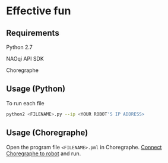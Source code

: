 # Effective fun

## Requirements
Python 2.7

NAOqi API SDK

Choregraphe

## Usage (Python)
To run each file

```bash
python2 <FILENAME>.py --ip <YOUR ROBOT'S IP ADDRESS>
```

## Usage (Choregraphe)
Open the program file ```<FILENAME>.pml``` in Choregraphe. [Connect Choregraphe to robot](http://doc.aldebaran.com/2-4/software/choregraphe/connection_widget.html) and run.
